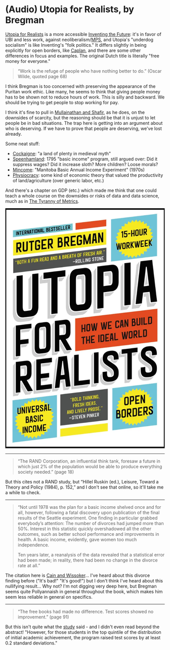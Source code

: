 # (Audio) Utopia for Realists, by Bregman

[Utopia for Realists][] is a more accessible [Inventing the Future][]:
it's in favor of UBI and less work, against neoliberalism/[MPS][], and
Utopia's "underdog socialism" is like Inventing's "folk politics." It
differs slightly in being explicitly for open borders, like
[Caplan][], and there are some other differences in focus and
examples. The original Dutch title is literally "free money for
everyone."

[Utopia for Realists]: https://en.wikipedia.org/wiki/Utopia_for_Realists
[Inventing the Future]: /20240929-inventing_the_future_by_srnicek_and_williams/ "(Audio) Inventing the Future, by Srnicek and Williams"
[MPS]: https://en.wikipedia.org/wiki/Mont_Pelerin_Society "Mont Pelerin Society"
[Caplan]: /20191109-open_borders_by_caplan_and_weinersmith/ "Open Borders, by Caplan and Weinersmith"


> “Work is the refuge of people who have nothing better to do.” (Oscar
> Wilde, quoted page 68)


I think Bregman is too concerned with preserving the appearance of the
Puritan work ethic. Like many, he seems to think that giving people
money has to be shown not to reduce hours of work. This is silly and
backward. We should be trying to get people to stop working for pay.

I think it's fine to pull in [Mullainathan and Shafir][], as he does,
on the downsides of scarcity, but the reasoning should be that it is
unjust to let people be in bad situations. The trap here is getting
into an argument about who is deserving. If we have to prove that
people are deserving, we've lost already.

[Mullainathan and Shafir]: /20180218-scarcity_by_sendhil_mullainathan_and_eldar_shafir/ "Scarcity by Sendhil Mullainathan and Eldar Shafir"


Some neat stuff:

 * [Cockaigne][]: "a land of plenty in medieval myth"
 * [Speenhamland][]: 1795 "basic income" program, still argued over:
   Did it suppress wages? Did it increase sloth? More children? Loose
   morals?
 * [Mincome][]: "Manitoba Basic Annual Income Experiment" (1970s)
 * [Physiocracy][]: some kind of economic theory that valued the
   productivity of land/agriculture (over generic labor, etc.)

[Cockaigne]: https://en.wikipedia.org/wiki/Cockaigne
[Speenhamland]: https://en.wikipedia.org/wiki/Speenhamland_system
[Mincome]: https://en.wikipedia.org/wiki/Mincome
[Physiocracy]: https://en.wikipedia.org/wiki/Physiocracy


And there's a chapter on GDP (etc.) which made me think that one could
teach a whole course on the downsides or risks of data and data
science, much as in [The Tyranny of Metrics][].

[The Tyranny of Metrics]: /20200425-tyranny_of_metrics_by_muller/ "The Tyranny of Metrics, by Muller"


![cover](cover.jpg)


---

> “The RAND Corporation, an influential think tank, foresaw a future
> in which just 2% of the population would be able to produce
> everything society needed.” (page 18)

But this cites not a RAND study, but “Hillel Ruskin (ed.), Leisure,
Toward a Theory and Policy (1984), p. 152,” and I don't see that
online, so it'll take me a while to check.


---

> “Not until 1978 was the plan for a basic income shelved once and for
> all, however, following a fatal discovery upon publication of the
> final results of the Seattle experiment. One finding in particular
> grabbed everybody’s attention: The number of divorces had jumped
> more than 50%. Interest in this statistic quickly overshadowed all
> the other outcomes, such as better school performance and
> improvements in health. A basic income, evidently, gave women too
> much independence.
>
> Ten years later, a reanalysis of the data revealed that a
> statistical error had been made; in reality, there had been no
> change in the divorce rate at all.”

The citation here is [Cain and Wissoker][]... I've heard about this
divorce finding before ("It's bad!" "It's good!") but I don't think
I've heard about this nullifying result... Why not? I'm not digging
very deep here, but Bregman seems quite Pollyannaish in general
throughout the book, which makes him seem less reliable in general on
specifics.

[Cain and Wissoker]: https://www.irp.wisc.edu/publications/dps/pdfs/dp85788.pdf


---

> “The free books had made no difference. Test scores showed no
> improvement.” (page 91)

But this isn't quite what the [study][] said - and I didn't even read
beyond the abstract! "However, for those students in the top quintile
of the distribution of initial academic achievement, the program
raised test scores by at least 0.2 standard deviations."

[study]: http://www.econ.yale.edu/~egcenter/infoconf/kremer_paper.pdf
